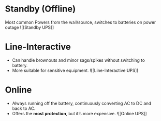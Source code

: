 # Standby (Offline)
Most common
Powers from the wall/source, switches to batteries on power outage
![[Standby UPS]]

# Line-Interactive
- Can handle brownouts and minor sags/spikes without switching to battery.
- More suitable for sensitive equipment.
![[Line-Interactive UPS]]

# Online
- Always running off the battery, continuously converting AC to DC and back to AC.
- Offers the **most protection**, but it’s more expensive.
![[Online UPS]]
